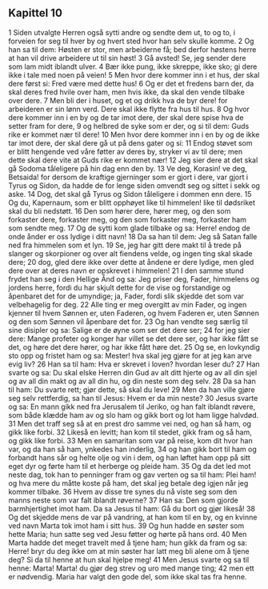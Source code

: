 ## Kapittel 10

1 Siden utvalgte Herren også sytti andre og sendte dem ut, to og to, i forveien for seg til hver by og hvert sted hvor han selv skulle komme.
2 Og han sa til dem: Høsten er stor, men arbeiderne få; bed derfor høstens herre at han vil drive arbeidere ut til sin høst!
3 Gå avsted! Se, jeg sender dere som lam midt iblandt ulver.
4 Bær ikke pung, ikke skreppe, ikke sko; gi dere ikke i tale med noen på veien!
5 Men hvor dere kommer inn i et hus, der skal dere først si: Fred være med dette hus!
6 Og er det et fredens barn der, da skal deres fred hvile over ham, men hvis ikke, da skal den vende tilbake over dere.
7 Men bli der i huset, og et og drikk hva de byr dere! for arbeideren er sin lønn verd. Dere skal ikke flytte fra hus til hus.
8 Og hvor dere kommer inn i en by og de tar imot dere, der skal dere spise hva de setter fram for dere,
9 og helbred de syke som er der, og si til dem: Guds rike er kommet nær til dere!
10 Men hvor dere kommer inn i en by og de ikke tar imot dere, der skal dere gå ut på dens gater og si:
11 Endog støvet som er blitt hengende ved våre føtter av deres by, stryker vi av til dere; men dette skal dere vite at Guds rike er kommet nær!
12 Jeg sier dere at det skal gå Sodoma tåleligere på hin dag enn den by.
13 Ve deg, Korasin! ve deg, Betsaida! for dersom de kraftige gjerninger som er gjort i dere, var gjort i Tyrus og Sidon, da hadde de for lenge siden omvendt seg og sittet i sekk og aske.
14 Dog, det skal gå Tyrus og Sidon tåleligere i dommen enn dere.
15 Og du, Kapernaum, som er blitt opphøyet like til himmelen! like til dødsriket skal du bli nedstøtt.
16 Den som hører dere, hører meg, og den som forkaster dere, forkaster meg, og den som forkaster meg, forkaster ham som sendte meg.
17 Og de sytti kom glade tilbake og sa: Herre! endog de onde ånder er oss lydige i ditt navn!
18 Da sa han til dem: Jeg så Satan falle ned fra himmelen som et lyn.
19 Se, jeg har gitt dere makt til å trede på slanger og skorpioner og over alt fiendens velde, og ingen ting skal skade dere;
20 dog, gled dere ikke over dette at åndene er dere lydige, men gled dere over at deres navn er opskrevet i himmelen!
21 I den samme stund frydet han seg i den Hellige Ånd og sa: Jeg priser deg, Fader, himmelens og jordens herre, fordi du har skjult dette for de vise og forstandige og åpenbaret det for de umyndige; ja, Fader, fordi slik skjedde det som var velbehagelig for deg.
22 Alle ting er meg overgitt av min Fader, og ingen kjenner til hvem Sønnen er, uten Faderen, og hvem Faderen er, uten Sønnen og den som Sønnen vil åpenbare det for.
23 Og han vendte seg særlig til sine disipler og sa: Salige er de øyne som ser det dere ser;
24 for jeg sier dere: Mange profeter og konger har villet se det dere ser, og har ikke fått se det, og høre det dere hører, og har ikke fått høre det.
25 Og se, en lovkyndig sto opp og fristet ham og sa: Mester! hva skal jeg gjøre for at jeg kan arve evig liv?
26 Han sa til ham: Hva er skrevet i loven? hvordan leser du?
27 Han svarte og sa: Du skal elske Herren din Gud av alt ditt hjerte og av all din sjel og av all din makt og av all din hu, og din neste som deg selv.
28 Da sa han til ham: Du svarte rett; gjør dette, så skal du leve!
29 Men da han ville gjøre seg selv rettferdig, sa han til Jesus: Hvem er da min neste?
30 Jesus svarte og sa: En mann gikk ned fra Jerusalem til Jeriko, og han falt iblandt røvere, som både klædde ham av og slo ham og gikk bort og lot ham ligge halvdød.
31 Men det traff seg så at en prest dro samme vei ned, og han så ham, og gikk like forbi.
32 Likeså en levitt; han kom til stedet, gikk fram og så ham, og gikk like forbi.
33 Men en samaritan som var på reise, kom dit hvor han var, og da han så ham, ynkedes han inderlig,
34 og han gikk bort til ham og forbandt hans sår og helte olje og vin i dem, og han løftet ham opp på sitt eget dyr og førte ham til et herberge og pleide ham.
35 Og da det led mot neste dag, tok han to penninger fram og gav verten og sa til ham: Plei ham! og hva mere du måtte koste på ham, det skal jeg betale deg igjen når jeg kommer tilbake.
36 Hvem av disse tre synes du nå viste seg som den manns neste som var falt iblandt røverne?
37 Han sa: Den som gjorde barmhjertighet imot ham. Da sa Jesus til ham: Gå du bort og gjør likeså!
38 Og det skjedde mens de var på vandring, at han kom til en by, og en kvinne ved navn Marta tok imot ham i sitt hus.
39 Og hun hadde en søster som hette Maria; hun satte seg ved Jesu føtter og hørte på hans ord.
40 Men Marta hadde det meget travelt med å tjene ham; hun gikk da fram og sa: Herre! bryr du deg ikke om at min søster har latt meg bli alene om å tjene deg? Si da til henne at hun skal hjelpe meg!
41 Men Jesus svarte og sa til henne: Marta! Marta! du gjør deg strev og uro med mange ting;
42 men ett er nødvendig. Maria har valgt den gode del, som ikke skal tas fra henne.
